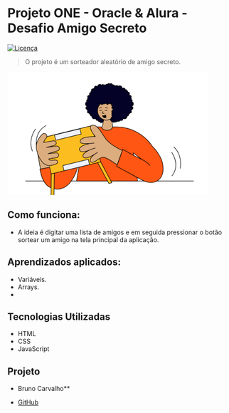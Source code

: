 # Projeto ONE - Oracle & Alura - Desafio Amigo Secreto

[![Licença](https://img.shields.io/badge/licença-MIT-green)](LICENSE)

> O projeto é um sorteador aleatório de amigo secreto.

![Imagem do Projeto](assets/amigo-secreto.png)

## Como funciona:

*   A ideia é digitar uma lista de amigos e em seguida pressionar o botão sortear um amigo na tela principal da aplicação.

## Aprendizados aplicados:

*  Variáveis.
*  Arrays.
*  

## Tecnologias Utilizadas

*   HTML
*   CSS
*   JavaScript

## Projeto

* Bruno Carvalho**

*   [GitHub](https://github.com/brunodsh/projeto-one-challenge-amigo-secreto)
